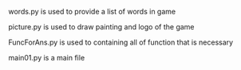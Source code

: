 words.py is used to provide a list of words in game 

picture.py is used to draw painting and logo of the game 

FuncForAns.py is used to containing all of function that is necessary 

main01.py is a main file 
